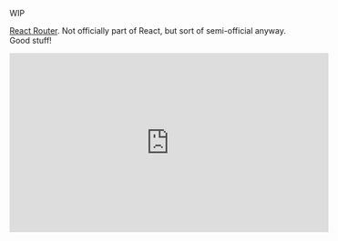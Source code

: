 WIP


[React Router](http://rackt.org/react-router/). Not officially part of React, but sort of semi-official anyway. Good stuff!

<iframe width="560" height="315" src="https://www.youtube.com/embed/Q6Kczrgw6ic" frameborder="0" allowfullscreen></iframe>